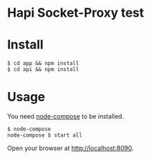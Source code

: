 # Hapi Socket-Proxy test

# Install
```shell
$ cd app && npm install
$ cd api && npm install
```

# Usage

You need [node-compose](https://www.npmjs.com/package/node-compose) to be installed.

```shell
$ node-compose
node-compose $ start all
```

Open your browser at [http://localhost:8090](http://localhost:8090).
